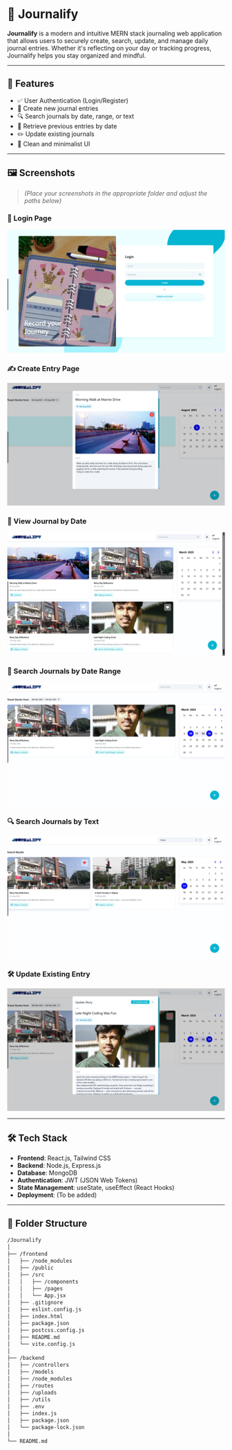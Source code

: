 # 📝 Journalify

**Journalify** is a modern and intuitive MERN stack journaling web application that allows users to securely create, search, update, and manage daily journal entries. Whether it's reflecting on your day or tracking progress, Journalify helps you stay organized and mindful.

---

## 🚀 Features

- ✅ User Authentication (Login/Register)
- 📝 Create new journal entries
- 🔍 Search journals by date, range, or text
- 📅 Retrieve previous entries by date
- ✏️ Update existing journals
- 🧠 Clean and minimalist UI

---

## 🖼️ Screenshots

> _(Place your screenshots in the appropriate folder and adjust the paths below)_

### 🔐 Login Page

![Login](./assets/Login.png) <!-- Path: assets/Login.png -->

### ✍️ Create Entry Page

![Create](./assets/Create.png)

### 📆 View Journal by Date

![PrevJournalByDate](./assets/PrevJournalBy%20Date.png)

### 🔎 Search Journals by Date Range

![SearchByRange](./assets/SearchByRange.png)

### 🔍 Search Journals by Text

![SearchByText](./assets/SearchByText.png)

### 🛠️ Update Existing Entry

![UpdateJournal](./assets/UpdateJournal.png)

---

## 🛠️ Tech Stack

- **Frontend**: React.js, Tailwind CSS
- **Backend**: Node.js, Express.js
- **Database**: MongoDB
- **Authentication**: JWT (JSON Web Tokens)
- **State Management**: useState, useEffect (React Hooks)
- **Deployment**: (To be added)

---

## 📂 Folder Structure

```plaintext
/Journalify
│
├── /frontend
│   ├── /node_modules
│   ├── /public
│   ├── /src
│   │   ├── /components
│   │   ├── /pages
│   │   └── App.jsx
│   ├── .gitignore
│   ├── eslint.config.js
│   ├── index.html
│   ├── package.json
│   ├── postcss.config.js
│   ├── README.md
│   └── vite.config.js
│
├── /backend
│   ├── /controllers
│   ├── /models
│   ├── /node_modules
│   ├── /routes
│   ├── /uploads
│   ├── /utils
│   ├── .env
│   ├── index.js
│   ├── package.json
│   └── package-lock.json
│
└── README.md


